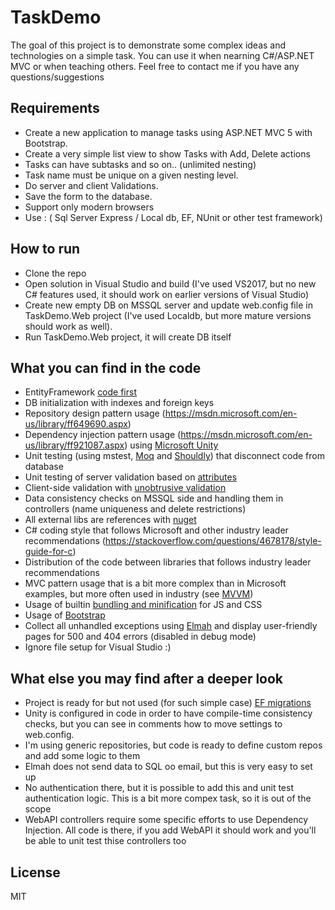 # TaskDemo
The goal of this project is to demonstrate some complex ideas and technologies on a simple task. You can use it when nearning C#/ASP.NET MVC or when teaching others.
Feel free to contact me if you have any questions/suggestions

## Requirements
  - Create a new application to manage tasks using ASP.NET MVC 5 with Bootstrap.
  - Create a very simple list view to show Tasks with Add, Delete actions
  - Tasks can have subtasks and so on.. (unlimited nesting)
  - Task name must be unique on a given nesting level.
  - Do server and client Validations.
  - Save the form to the database. 
  - Support only modern browsers
  - Use : ( Sql Server Express / Local db, EF,  NUnit or other test framework)

## How to run
  - Clone the repo
  - Open solution in Visual Studio and build (I've used VS2017, but no new C# features used, it should work on earlier versions of Visual Studio)
  - Create new empty DB on MSSQL server and update web.config file in TaskDemo.Web project (I've used Localdb, but more mature versions should work as well).
  - Run TaskDemo.Web project, it will create DB itself

## What you can find in the code
  - EntityFramework [code first](https://msdn.microsoft.com/en-us/library/jj193542(v=vs.113).aspx)
  - DB initialization with indexes and foreign keys
  - Repository design pattern usage (https://msdn.microsoft.com/en-us/library/ff649690.aspx)
  - Dependency injection pattern usage (https://msdn.microsoft.com/en-us/library/ff921087.aspx) using [Microsoft Unity](https://msdn.microsoft.com/en-us/library/dn507457(v=pandp.30).aspx)
  - Unit testing (using mstest, [Moq](https://github.com/moq/moq4) and [Shouldly](https://github.com/shouldly/shouldly)) that disconnect code from database
  - Unit testing of server validation based on [attributes](https://msdn.microsoft.com/library/ee256141(v=vs.100).aspx)
  - Client-side validation with [unobtrusive validation](https://github.com/aspnet/jquery-validation-unobtrusive)
  - Data consistency checks on MSSQL side and handling them in controllers (name uniqueness and delete restrictions)
  - All external libs are references with [nuget](https://docs.microsoft.com/en-us/nuget/tools/package-manager-console)
  - C# coding style that follows Microsoft and other industry leader recommendations (https://stackoverflow.com/questions/4678178/style-guide-for-c)
  - Distribution of the code between libraries that follows industry leader recommendations
  - MVC pattern usage that is a bit more complex than in Microsoft examples, but more often used in industry (see [MVVM](https://msdn.microsoft.com/en-us/library/hh848246.aspx))
  - Usage of builtin [bundling and minification](https://docs.microsoft.com/en-us/aspnet/mvc/overview/performance/bundling-and-minification) for JS and CSS
  - Usage of [Bootstrap](http://getbootstrap.com/)
  - Collect all unhandled exceptions using [Elmah](http://elmah.github.io/) and display user-friendly pages for 500 and 404 errors (disabled in debug mode)
  - Ignore file setup for Visual Studio :)

## What else you may find after a deeper look
  - Project is ready for but not used (for such simple case) [EF migrations](https://msdn.microsoft.com/en-us/library/jj591621(v=vs.113).aspx)
  - Unity is configured in code in order to have compile-time consistency checks, but you can see in comments how to move settings to web.config.
  - I'm using generic repositories, but code is ready to define custom repos and add some logic to them
  - Elmah does not send data to SQL oo email, but this is very easy to set up
  - No authentication there, but it is possible to add this and unit test authentication logic. This is a bit more compex task, so it is out of the scope
  - WebAPI controllers require some specific efforts to use Dependency Injection. All code is there, if you add WebAPI it should work and you'll be able to unit test thise controllers too



## License

MIT

